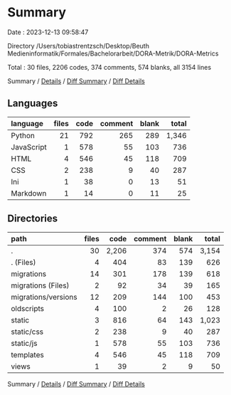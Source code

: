 # Summary

Date : 2023-12-13 09:58:47

Directory /Users/tobiastrentzsch/Desktop/Beuth Medieninformatik/Formales/Bachelorarbeit/DORA-Metrik/DORA-Metrics

Total : 30 files,  2206 codes, 374 comments, 574 blanks, all 3154 lines

Summary / [Details](details.md) / [Diff Summary](diff.md) / [Diff Details](diff-details.md)

## Languages
| language | files | code | comment | blank | total |
| :--- | ---: | ---: | ---: | ---: | ---: |
| Python | 21 | 792 | 265 | 289 | 1,346 |
| JavaScript | 1 | 578 | 55 | 103 | 736 |
| HTML | 4 | 546 | 45 | 118 | 709 |
| CSS | 2 | 238 | 9 | 40 | 287 |
| Ini | 1 | 38 | 0 | 13 | 51 |
| Markdown | 1 | 14 | 0 | 11 | 25 |

## Directories
| path | files | code | comment | blank | total |
| :--- | ---: | ---: | ---: | ---: | ---: |
| . | 30 | 2,206 | 374 | 574 | 3,154 |
| . (Files) | 4 | 404 | 83 | 139 | 626 |
| migrations | 14 | 301 | 178 | 139 | 618 |
| migrations (Files) | 2 | 92 | 34 | 39 | 165 |
| migrations/versions | 12 | 209 | 144 | 100 | 453 |
| oldscripts | 4 | 100 | 2 | 26 | 128 |
| static | 3 | 816 | 64 | 143 | 1,023 |
| static/css | 2 | 238 | 9 | 40 | 287 |
| static/js | 1 | 578 | 55 | 103 | 736 |
| templates | 4 | 546 | 45 | 118 | 709 |
| views | 1 | 39 | 2 | 9 | 50 |

Summary / [Details](details.md) / [Diff Summary](diff.md) / [Diff Details](diff-details.md)